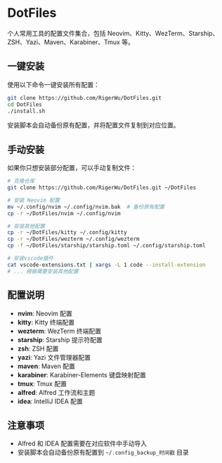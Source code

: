 # DotFiles

个人常用工具的配置文件集合，包括 Neovim、Kitty、WezTerm、Starship、ZSH、Yazi、Maven、Karabiner、Tmux 等。

## 一键安装

使用以下命令一键安装所有配置：

```bash
git clone https://github.com/RigerWu/DotFiles.git
cd DotFiles
./install.sh
```

安装脚本会自动备份原有配置，并将配置文件复制到对应位置。

## 手动安装

如果你只想安装部分配置，可以手动复制文件：

```bash
# 克隆仓库
git clone https://github.com/RigerWu/DotFiles.git ~/DotFiles

# 安装 Neovim 配置
mv ~/.config/nvim ~/.config/nvim.bak  # 备份原有配置
cp -r ~/DotFiles/nvim ~/.config/nvim

# 安装其他配置
cp -r ~/DotFiles/kitty ~/.config/kitty
cp -r ~/DotFiles/wezterm ~/.config/wezterm
cp -f ~/DotFiles/starship/starship.toml ~/.config/starship.toml

# 安装vscode插件
cat vscode-extensions.txt | xargs -L 1 code --install-extension
# ... 根据需要安装其他配置
```

## 配置说明

- **nvim**: Neovim 配置
- **kitty**: Kitty 终端配置
- **wezterm**: WezTerm 终端配置
- **starship**: Starship 提示符配置
- **zsh**: ZSH 配置
- **yazi**: Yazi 文件管理器配置
- **maven**: Maven 配置
- **karabiner**: Karabiner-Elements 键盘映射配置
- **tmux**: Tmux 配置
- **alfred**: Alfred 工作流和主题
- **idea**: IntelliJ IDEA 配置

## 注意事项

- Alfred 和 IDEA 配置需要在对应软件中手动导入
- 安装脚本会自动备份原有配置到 `~/.config_backup_时间戳` 目录
